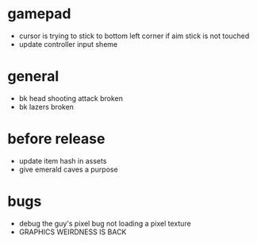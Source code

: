 # gamepad
* cursor is trying to stick to bottom left corner if aim stick is not touched
* update controller input sheme

# general
* bk head shooting attack broken
* bk lazers broken

# before release
* update item hash in assets
* give emerald caves a purpose

# bugs
* debug the guy's pixel bug not loading a pixel texture
* GRAPHICS WEIRDNESS IS BACK